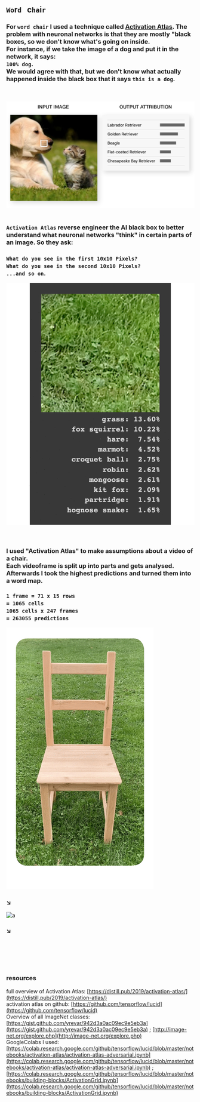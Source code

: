 ## `Wo`r`d` &nbsp; c`ha`i`r`

### For `word chair` I used a technique called [Activation Atlas](https://distill.pub/2019/activation-atlas/). The problem with neuronal networks is that they are mostly "black boxes, so we don't know what's going on inside. <br> For instance, if we take the image of a dog and put it in the network, it says: <br>`100% dog`.<br>We would agree with that, but we don't know what actually happened inside the black box that it says `this is a dog`.   
<br><br>
![a](img/out-1-3.jpg)
<br><br> 

### `Activation Atlas` reverse engineer the AI black box to better understand what neuronal networks "think" in certain parts of an image. So they ask:   
### `What do you see in the first 10x10 Pixels?` <br>`What do you see in the second 10x10 Pixels?`<br>`...and so on`.       
![a](img/predictions-2.gif)    
<br><br> 

### I used "Activation Atlas" to make assumptions about a video of a chair.<br>Each videoframe is split up into parts and gets analysed. Afterwards I took the highest predictions and turned them into a word map. <br><br>`1 frame = 71 x 15 rows` <br>`= 1065 cells` <br> `1065 cells x 247 frames` <br>`= 263055 predictions`  
![a](img/gif-stuhl-2.gif)   

### &LowerRightArrow;  

![a](img/word-2.gif)   

### &#8600;

<br>
<br>
<br>
<br>

### resources   
full overview of Activation Atlas: [https://distill.pub/2019/activation-atlas/](https://distill.pub/2019/activation-atlas/)     
activation atlas on github: [https://github.com/tensorflow/lucid](https://github.com/tensorflow/lucid)   
Overview of all ImageNet classes: [https://gist.github.com/yrevar/942d3a0ac09ec9e5eb3a](https://gist.github.com/yrevar/942d3a0ac09ec9e5eb3a) ; [http://image-net.org/explore.php](http://image-net.org/explore.php)   
GoogleColabs I used: [https://colab.research.google.com/github/tensorflow/lucid/blob/master/notebooks/activation-atlas/activation-atlas-adversarial.ipynb](https://colab.research.google.com/github/tensorflow/lucid/blob/master/notebooks/activation-atlas/activation-atlas-adversarial.ipynb) ; [https://colab.research.google.com/github/tensorflow/lucid/blob/master/notebooks/building-blocks/ActivationGrid.ipynb](https://colab.research.google.com/github/tensorflow/lucid/blob/master/notebooks/building-blocks/ActivationGrid.ipynb)




